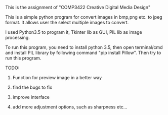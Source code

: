 This is the assignment of "COMP3422 Creative Digital Media Design"

This is a simple python program for convert images in bmp,png etc. to jpeg
format. It allows user the select multiple images to convert.

I used Python3.5 to program it, Tkinter lib as GUI, PIL lib as image
processing.

To run this program, you need to install python 3.5, then open terminal/cmd and
install PIL library by following command "pip install Pillow". Then try to run
this program.

TODO: 

1. Function for preview image in a better way

2. find the bugs to fix

3. improve interface

4. add more adjustment options, such as sharpness etc...

